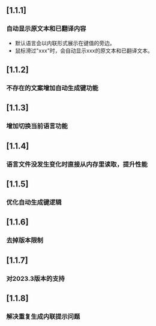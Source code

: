 <!-- Keep a Changelog guide -> https://keepachangelog.com -->

## [1.1.1]

### 自动显示原文本和已翻译内容

- 默认语言会以内联形式展示在键值的旁边。
- 鼠标滑过"xxx"时，会自动显示xxx的原文本和已翻译文本。

## [1.1.2]

### 不存在的文案增加自动生成键功能

## [1.1.3]

### 增加切换当前语言功能

## [1.1.4]

### 语言文件没发生变化时直接从内存里读取，提升性能

## [1.1.5]

### 优化自动生成键逻辑

## [1.1.6]

### 去掉版本限制

## [1.1.7]

### 对2023.3版本的支持

## [1.1.8]

### 解决重复生成内联提示问题

